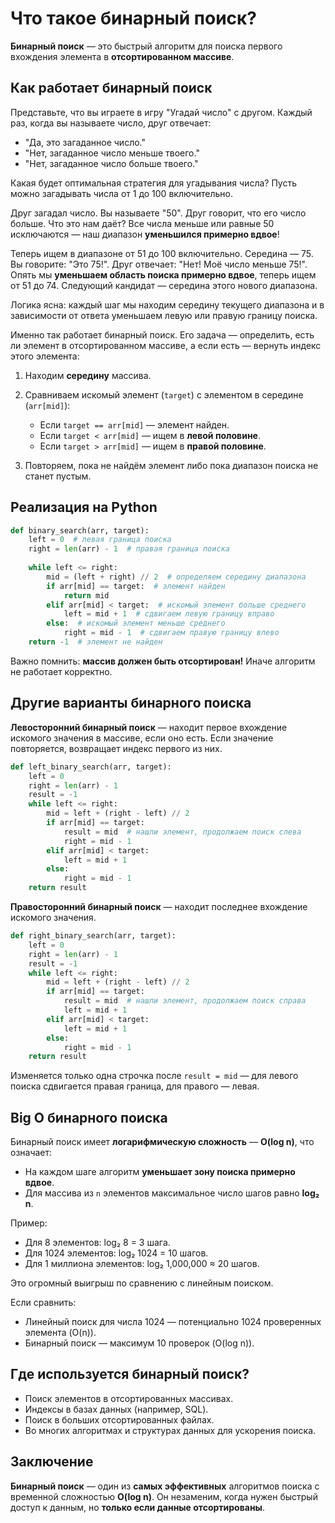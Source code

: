 # Что такое бинарный поиск?

**Бинарный поиск** — это быстрый алгоритм для поиска первого вхождения элемента в **отсортированном массиве**.

## Как работает бинарный поиск

Представьте, что вы играете в игру "Угадай число" с другом. Каждый раз, когда вы называете число, друг отвечает:

* "Да, это загаданное число."
* "Нет, загаданное число меньше твоего."
* "Нет, загаданное число больше твоего."

Какая будет оптимальная стратегия для угадывания числа? Пусть можно загадывать числа от 1 до 100 включительно.

Друг загадал число. Вы называете "50". Друг говорит, что его число больше. Что это нам даёт? Все числа меньше или равные 50 исключаются — наш диапазон **уменьшился примерно вдвое**!

Теперь ищем в диапазоне от 51 до 100 включительно. Середина — 75. Вы говорите: "Это 75!". Друг отвечает: "Нет! Моё число меньше 75!". Опять мы **уменьшаем область поиска примерно вдвое**, теперь ищем от 51 до 74. Следующий кандидат — середина этого нового диапазона.

Логика ясна: каждый шаг мы находим середину текущего диапазона и в зависимости от ответа уменьшаем левую или правую границу поиска.

Именно так работает бинарный поиск. Его задача — определить, есть ли элемент в отсортированном массиве, а если есть — вернуть индекс этого элемента:

1. Находим **середину** массива.
2. Сравниваем искомый элемент (`target`) с элементом в середине (`arr[mid]`):

   * Если `target == arr[mid]` — элемент найден.
   * Если `target < arr[mid]` — ищем в **левой половине**.
   * Если `target > arr[mid]` — ищем в **правой половине**.
3. Повторяем, пока не найдём элемент либо пока диапазон поиска не станет пустым.

## Реализация на Python

```python
def binary_search(arr, target):
    left = 0  # левая граница поиска
    right = len(arr) - 1  # правая граница поиска
    
    while left <= right:
        mid = (left + right) // 2  # определяем середину диапазона
        if arr[mid] == target:  # элемент найден
            return mid
        elif arr[mid] < target:  # искомый элемент больше среднего
            left = mid + 1  # сдвигаем левую границу вправо
        else:  # искомый элемент меньше среднего
            right = mid - 1  # сдвигаем правую границу влево
    return -1  # элемент не найден
```

Важно помнить: **массив должен быть отсортирован!** Иначе алгоритм не работает корректно.

## Другие варианты бинарного поиска

**Левосторонний бинарный поиск** — находит первое вхождение искомого значения в массиве, если оно есть. Если значение повторяется, возвращает индекс первого из них.

```python
def left_binary_search(arr, target):
    left = 0
    right = len(arr) - 1
    result = -1
    while left <= right:
        mid = left + (right - left) // 2
        if arr[mid] == target:
            result = mid  # нашли элемент, продолжаем поиск слева
            right = mid - 1
        elif arr[mid] < target:
            left = mid + 1
        else:
            right = mid - 1
    return result
```

**Правосторонний бинарный поиск** — находит последнее вхождение искомого значения.

```python
def right_binary_search(arr, target):
    left = 0
    right = len(arr) - 1
    result = -1
    while left <= right:
        mid = left + (right - left) // 2
        if arr[mid] == target:
            result = mid  # нашли элемент, продолжаем поиск справа
            left = mid + 1
        elif arr[mid] < target:
            left = mid + 1
        else:
            right = mid - 1
    return result
```

Изменяется только одна строчка после `result = mid` — для левого поиска сдвигается правая граница, для правого — левая.

## Big O бинарного поиска

Бинарный поиск имеет **логарифмическую сложность** — **O(log n)**, что означает:

* На каждом шаге алгоритм **уменьшает зону поиска примерно вдвое**.
* Для массива из `n` элементов максимальное число шагов равно **log₂ n**.

Пример:

* Для 8 элементов: log₂ 8 = 3 шага.
* Для 1024 элементов: log₂ 1024 = 10 шагов.
* Для 1 миллиона элементов: log₂ 1,000,000 ≈ 20 шагов.

Это огромный выигрыш по сравнению с линейным поиском.

Если сравнить:

* Линейный поиск для числа 1024 — потенциально 1024 проверенных элемента (O(n)).
* Бинарный поиск — максимум 10 проверок (O(log n)).

## Где используется бинарный поиск?

* Поиск элементов в отсортированных массивах.
* Индексы в базах данных (например, SQL).
* Поиск в больших отсортированных файлах.
* Во многих алгоритмах и структурах данных для ускорения поиска.

## Заключение

**Бинарный поиск** — один из **самых эффективных** алгоритмов поиска с временной сложностью **O(log n)**. Он незаменим, когда нужен быстрый доступ к данным, но **только если данные отсортированы**.
